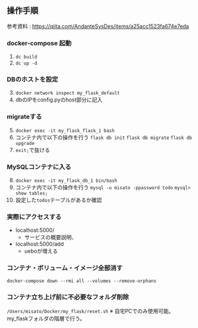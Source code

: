 ## 操作手順
参考資料 : https://qiita.com/AndanteSysDes/items/a25acc1523fa674e7eda

### docker-compose 起動
1. ``dc build``
2. ``dc up -d``

### DBのホストを設定
3. ``docker network inspect my_flask_default``
4. dbのIPをconfig.pyのhost部分に記入

### migrateする
5. ``docker exec -it my_flask_flask_1 bash``
6. コンテナ内で以下の操作を行う
    ``flask db init``
    ``flask db migrate``
    ``flask db upgrade``
7. ``exit;``で抜ける

### MySQLコンテナに入る
8. ``docker exec -it my_flask_db_1 bin/bash``
9. コンテナ内で以下の操作を行う
    ``mysql -u misato -ppassword todo``
    ``mysql> show tables;``
10. 設定した``todos``テーブルがあるか確認

### 実際にアクセスする
- localhost:5000/
  - サービスの概要説明、
- localhost:5000/add
  - ueboが増える

### コンテナ・ボリューム・イメージ全部消す
``docker-compose down --rmi all --volumes --remove-orphans``

### コンテナ立ち上げ前に不必要なフォルダ削除
``/Users/misato/Docker/my_flask/reset.sh``
※ 自宅PCでのみ使用可能。my_flaskフォルダの階層で行う。